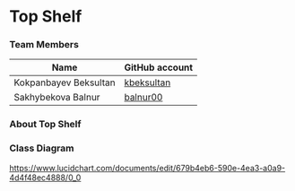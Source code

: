 # Top Shelf

### Team Members
| Name | GitHub account |
| --- | --- |
| Kokpanbayev Beksultan | [kbeksultan](https://github.com/kbeksultan/) |
| Sakhybekova Balnur | [balnur00](https://github.com/balnur00) | 

### About Top Shelf


### Class Diagram

https://www.lucidchart.com/documents/edit/679b4eb6-590e-4ea3-a0a9-4d4f48ec4888/0_0

